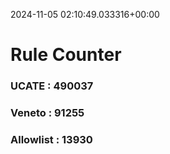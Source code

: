 2024-11-05 02:10:49.033316+00:00
# Rule Counter 
 ### UCATE : 490037

 ### Veneto : 91255

 ### Allowlist : 13930